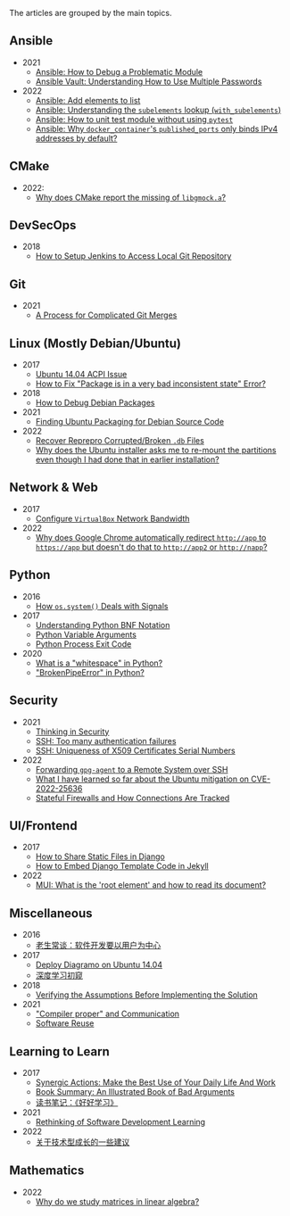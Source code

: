 The articles are grouped by the main topics.

## Ansible

- 2021
  - [Ansible: How to Debug a Problematic Module](./_posts/2021/2021-01-29-Ansible-how-to-debug-a-problematic-module.md)
  - [Ansible Vault: Understanding How to Use Multiple Passwords](./_posts/2021/2021-02-08-Ansible-vault-multiple-passwords.md)
- 2022
  - [Ansible: Add elements to list](./_posts/2022/2022-01-06-Ansible-add-elements-to-list.md)
  - [Ansible: Understanding the `subelements` lookup (`with_subelements`)](./_posts/2022/2022-01-07-Ansible-subelements.md)
  - [Ansible: How to unit test module without using `pytest`](./_posts/2022/2022-01-09-Ansible-module-unit-tests.md)
  - [Ansible: Why `docker_container`'s `published_ports` only binds IPv4 addresses by default?](./_posts/2022/2022-02-10-docker_container-published_ports.md)

## CMake

- 2022:
  - [Why does CMake report the missing of `libgmock.a`?](./_posts/2022/2022-05-11-CMake-libgmock.a-not-found.md)

## DevSecOps

- 2018
  - [How to Setup Jenkins to Access Local Git Repository](./_posts/2018/2018-08-06-Jenkins-setup-for-local-git-repo.md)

## Git

- 2021
  - [A Process for Complicated Git Merges](./_posts/2021/2021-10-14-A-process-for-complicated-git-merges.md)

## Linux (Mostly Debian/Ubuntu)

- 2017
  - [Ubuntu 14.04 ACPI Issue](./_posts/2017/2017-01-05-Ubuntu-ACPI-issue.md)
  - [How to Fix "Package is in a very bad inconsistent state" Error?](./_posts/2017/2017-02-13-Fix-package-very-bad-inconsistent-state.md)
- 2018
  - [How to Debug Debian Packages](./_posts/2018/2018-07-31-Debug-deb-pkg.md)
- 2021
  - [Finding Ubuntu Packaging for Debian Source Code](./_posts/2021/2021-12-04-Finding-Ubuntu-packaging-for-Debian-source-code.md)
- 2022
  - [Recover Reprepro Corrupted/Broken `.db` Files](./_posts/2022/2022-02-21-Recover-reprepro-db.md)
  - [Why does the Ubuntu installer asks me to re-mount the partitions even though I had done that in earlier installation?](./_posts/2022/2022-03-24-Understanding-partitions-installing-multiple-OSes.md)

## Network & Web

- 2017
  - [Configure `VirtualBox` Network Bandwidth](./_posts/2017/2017-01-16-Configure-VirtualBox-network-bandwidth.md)
- 2022
  - [Why does Google Chrome automatically redirect `http://app` to `https://app` but doesn't do that to `http://app2` or `http://napp`?](./_posts/2022/2022-02-18-Google-Chrome-http-app.md)

## Python

- 2016
  - [How `os.system()` Deals with Signals](./_posts/2016/2016-03-25-How-system-deals-with-signals.md)
- 2017
  - [Understanding Python BNF Notation](./_posts/2017/2017-02-21-Understanding-python-BNF.md)
  - [Python Variable Arguments](./_posts/2017/2017-05-09-Python-variable-arguments.md)
  - [Python Process Exit Code](./_posts/2017/2017-05-20-Python-process-exit-code.md)
- 2020
  - [What is a "whitespace" in Python?](./_posts/2020/2020-12-12-What-is-a-whitespace-in-Python.md)
  - ["BrokenPipeError" in Python?](./_posts/2020/2020-12-22-Python-BrokenPipeError.md)

## Security

- 2021
  - [Thinking in Security](./_posts/2021/2021-02-14-Thinking-in-security.md)
  - [SSH: Too many authentication failures](./_posts/2021/2021-03-23-SSH-too-many-auth-failures.md)
  - [SSH: Uniqueness of X509 Certificates Serial Numbers](./_posts/2021/2021-03-26-SSH-X509-cert-serial-numbers.md)
- 2022
  - [Forwarding `gpg-agent` to a Remote System over SSH](./_posts/2022/2022-02-20-Forwarding-gpg-agent.md)
  - [What I have learned so far about the Ubuntu mitigation on CVE-2022-25636](./_posts/2022/2022-03-21-CVE-2022-25636.md)
  - [Stateful Firewalls and How Connections Are Tracked](./_posts/2022/2022-04-12-Stateful-firewalls-and-how-connections-are-tracked.md)

## UI/Frontend

- 2017
  - [How to Share Static Files in Django](./_posts/2017/2017-02-07-Django-how-to-share-static-files.md)
  - [How to Embed Django Template Code in Jekyll](./_posts/2017/2017-02-08-Django-code-to-jekyll.md)
- 2022
  - [MUI: What is the 'root element' and how to read its document?](./_posts/2022/2022-05-22-What-is-root-element.md)

## Miscellaneous

- 2016
  - [老生常谈：软件开发要以用户为中心](./_posts/2016/2016-03-29-Tasks-should-be-user-centric.md)
- 2017
  - [Deploy Diagramo on Ubuntu 14.04](./_posts/2017/2017-01-11-Deploy-Diagramo.md)
  - [深度学习初窥](./_posts/2017/2017-01-14-Deep-learning-peek.md)
- 2018
  - [Verifying the Assumptions Before Implementing the Solution](./_posts/2018/2018-04-05-Verify-assumptions.md)
- 2021
  - ["Compiler proper" and Communication](./_posts/2021/2021-10-07-Compiler-proper-and-communication.md)
  - [Software Reuse](./_posts/2021/2021-03-30-Software-reuse.md)

## Learning to Learn

- 2017
  - [Synergic Actions: Make the Best Use of Your Daily Life And Work](./_posts/2017/2017-08-07-Synergic-actions.md)
  - [Book Summary: An Illustrated Book of Bad Arguments](./_posts/2017/2017-09-09-Bad-Arguments.md)
  - [读书笔记：《好好学习》](./_posts/2017/2017-09-09-Study-Wisely.md)
- 2021
  - [Rethinking of Software Development Learning](./_posts/2021/2021-01-27-Rethinking-of-software-dev-learning.md)
- 2022
  - [关于技术型成长的一些建议](./_posts/2022/2022-01-22-Technical-growth.md)

## Mathematics

- 2022
  - [Why do we study matrices in linear algebra?](./_posts/2022/2022-04-06-Why-study-matrices-in-linear-algebra.md)
